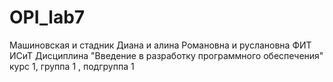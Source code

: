 # OPI_lab7
Машиновская и стадник
Диана и алина
Романовна и руслановна
ФИТ
ИСиТ
Дисциплина "Введение в разработку программного обеспечения"
курс 1, группа 1 , подгруппа 1
